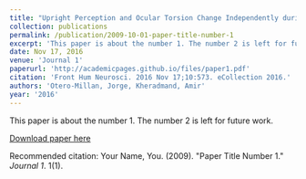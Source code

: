 ```yaml
---
title: "Upright Perception and Ocular Torsion Change Independently during Head Tilt."
collection: publications
permalink: /publication/2009-10-01-paper-title-number-1
excerpt: 'This paper is about the number 1. The number 2 is left for future work.'
date: Nov 17, 2016
venue: 'Journal 1'
paperurl: 'http://academicpages.github.io/files/paper1.pdf'
citation: 'Front Hum Neurosci. 2016 Nov 17;10:573. eCollection 2016.'
authors: 'Otero-Millan, Jorge, Kheradmand, Amir'
year: '2016'
---
```

This paper is about the number 1. The number 2 is left for future work.

[Download paper here](http://academicpages.github.io/files/paper1.pdf)

Recommended citation: Your Name, You. (2009). "Paper Title Number 1." <i>Journal 1</i>. 1(1).
